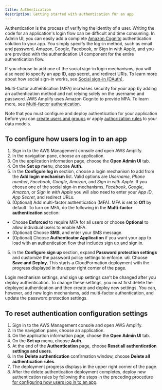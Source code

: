 ```yaml
---
title: Authentication
description: Getting started with authentication for an app
---
```


Authentication is the process of verifying the identity of a user. Writing the code for an application's login flow can be difficult and time consuming. In Admin UI, you can easily add a complete [Amazon Cognito](https://aws.amazon.com/cognito/) authentication solution to your app. You simply specify the log-in method, such as email and password, Amazon, Google, Facebook, or Sign in with Apple, and you are provided with the authentication UI component for the entire authentication flow. 

If you choose to add one of the social sign-in login mechanisms, you will also need to specify an app ID, app secret, and redirect URIs. To learn more about how social sign-in works, see [Social sign-in (OAuth)](~/lib/auth/social.md).

Multi-factor authentication (MFA) increases security for your app by adding an authentication method and not relying solely on the username and password. AWS Amplify uses Amazon Cognito to provide MFA. To learn more, see [Multi-factor authentication](~/lib/auth/mfa.md).

Note that you must configure and deploy authentication for your application before you can [create users and groups](~/console/auth/user-management.md) or apply [authorization rules](~/console/authz/authorization.md) to your data models.

## To configure how users log in to an app
1. Sign in to the AWS Management console and open AWS Amplify.
2. In the navigation pane, choose an application.
3. On the application information page, choose the **Open Admin UI** tab.
4. On the **Set up** menu, choose **Auth**.
5. In the **Configure log in** section, choose a login mechanism to add from the **Add login mechanism** list. Valid options are *Username*, *Phone number*, *Facebook*, *Google*, *Amazon*, and *Sign in with Apple*. If you choose one of the social sign-in mechanisms, *Facebook*, *Google*, *Amazon*, or *Sign in with Apple* you will also need to enter your *App ID*, *App Secret*, and redirect URLs.
6. (Optional) Add multi-factor authentication (MFA).  MFA is set to **Off** by default. To turn on MFA, do the following in the **Multi-factor authentication** section:
  * Choose **Enforced** to require MFA for all users or choose **Optional** to allow individual users to enable MFA. 
  * (Optional) Choose **SMS**, and enter your SMS message. 
  * (Optional) Choose **Authenticator Application** if you want your app to load with an authentication flow that includes sign up and sign in.
5. In the **Configure sign up** section, expand **Password protection settings** and customize the password policy settings to enforce.
u6. Choose **Save and Deploy**. This starts a CloudFormation deployment with the progress displayed in the upper right corner of the page.

Login mechanism settings, and sign up settings can't be changed after you deploy authentication. To change these settings, you must first delete the deployed authentication and then create and deploy new settings. You can, however, add new login mechanisms, add multi-factor authentication, and update the password protection settings.

[\\]: * (Is the last sentence above true?)

## To reset authentication configuration settings
1. Sign in to the AWS Management console and open AWS Amplify.
2. In the navigation pane, choose an application.
3. On the application information page, choose the **Open Admin UI** tab.
4. On the **Set up** menu, choose **Auth**.
5. At the end of the **Authentication** page, choose **Reset all authentication settings and users**.
6. In the **Delete authentication** confirmation window, choose **Delete all authentication rules**.
5. The deployment progress displays in the upper right corner of the page.
6. After the delete authentication deployment completes, deploy new authentication rules by following the steps in the preceding procedure [for configuring how users log in to an app](~/console/auth/authentication.md#to-configure-how-users-log-in-to-an-app).

[\\]: * (What is the consequence of doing the above? What should we warn about?)
